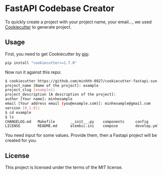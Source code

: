 # FastAPI Codebase Creator

To quickly create a project with your project name, your email..., we used [Cookiecutter](https://github.com/cookiecutter/cookiecutter) to generate project.

## Usage

First, you need to get Cookiecutter by [pip](https://pypi.org/project/pip/):

```bash
pip install "cookiecutter>=1.7.0"
```

Now run it against this repo:

```bash
$ cookiecutter https://github.com/minhhh-0927/cookiecutter-fastapi-sun-asterisk
project_name [Name of the project]: example
project_slug [example]:
project_description [A description of the project]:
author [Your name]: minhexample
email [Your address email (you@example.com)]: minhexample@gmail.com
version [0.1.0]:
$ cd example
$ ls
CHANGELOG.md   Makefile       __init__.py    components     config         docs           logs           migrations     production.yml pytest.ini     testing.yml    upload
LICENSE        README.md      alembic.ini    compose        develop.yml    framework      main.py        poetry.lock    pyproject.toml setup.cfg      tools          utilities
```

You need input for some values. Provide them, then a Fastapi project will be created for you.

## License

This project is licensed under the terms of the MIT license.
